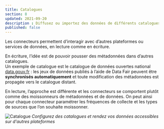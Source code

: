 ```yaml
---
title: Catalogues
section: 8
updated: 2021-09-20
description : Diffusez ou importez des données de différents catalogues.
published: false
---
```

Les connecteurs permettent d’interagir avec d’autres plateformes ou services de données, en lecture comme en écriture.

En écriture, l’idée est de pouvoir pousser des métadonnées dans d’autres catalogues.  
Un exemple de catalogue est le catalogue de données ouvertes national [data.gouv.fr](https://www.data.gouv.fr/fr/) : les jeux de données publiés à l’aide de Data Fair peuvent être **synchronisés automatiquement** et toute modification des métadonnées est propagée vers le catalogue distant.

En lecture, l’approche est  différente et les connecteurs se comportent plutôt comme des moissonneurs de métadonnées et de données. On peut ainsi pour chaque connecteur paramétrer les fréquences de collecte et les types de sources que l’on souhaite moissonner.

![Catalogue](./images/user-guide/catalogue-data-gouv.jpg)
*Configurez des catalogues et rendez vos données accessibles sur d'autres plateformes*
